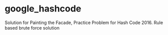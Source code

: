 # google_hashcode

Solution for Painting the Facade, Practice Problem for Hash Code 2016. 
Rule based brute force solution
